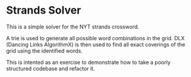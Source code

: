 # Strands Solver

This is a simple solver for the NYT strands crossword.

A trie is used to generate all possible word combinations in the grid.
DLX (Dancing Links AlgorithmX) is then used to find all exact coverings of the grid using the identified words.

This is intented as an exercise to demonstrate how to take a poorly structured codebase and refactor it.

